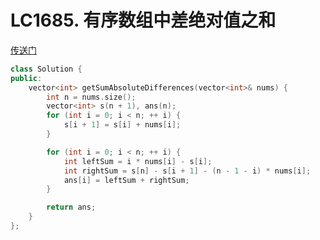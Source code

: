 # LC1685. 有序数组中差绝对值之和
[传送门](https://leetcode.cn/problems/sum-of-absolute-differences-in-a-sorted-array/description/)
```C++
class Solution {
public:
    vector<int> getSumAbsoluteDifferences(vector<int>& nums) {
        int n = nums.size();
        vector<int> s(n + 1), ans(n);
        for (int i = 0; i < n; ++ i) {
            s[i + 1] = s[i] + nums[i];
        }

        for (int i = 0; i < n; ++ i) {
            int leftSum = i * nums[i] - s[i];
            int rightSum = s[n] - s[i + 1] - (n - 1 - i) * nums[i];
            ans[i] = leftSum + rightSum;
        }

        return ans;
    }
};
```
